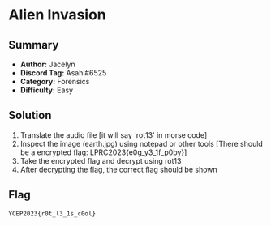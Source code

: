 Alien Invasion
===

## Summary
* **Author:** Jacelyn
* **Discord Tag:** Asahi#6525
* **Category:** Forensics
* **Difficulty:** Easy

## Solution
1. Translate the audio file [it will say 'rot13' in morse code]
2. Inspect the image (earth.jpg) using notepad or other tools [There should be a encrypted flag: LPRC2023{e0g_y3_1f_p0by}]
3. Take the encrypted flag and decrypt using rot13
4. After decrypting the flag, the correct flag should be shown


## Flag
```
YCEP2023{r0t_l3_1s_c0ol}
```